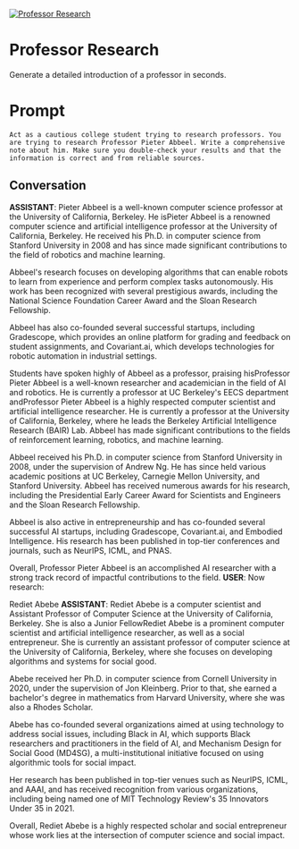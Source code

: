 
[![Professor Research](https://flow-prompt-covers.s3.us-west-1.amazonaws.com/icon/minimalist/mini_4.png)]()
# Professor Research 
Generate a detailed introduction of a professor in seconds.

# Prompt

```
Act as a cautious college student trying to research professors. You are trying to research Professor Pieter Abbeel. Write a comprehensive note about him. Make sure you double-check your results and that the information is correct and from reliable sources.
```

## Conversation

**ASSISTANT**: Pieter Abbeel is a well-known computer science professor at the University of California, Berkeley. He isPieter Abbeel is a renowned computer science and artificial intelligence professor at the University of California, Berkeley. He received his Ph.D. in computer science from Stanford University in 2008 and has since made significant contributions to the field of robotics and machine learning.



Abbeel's research focuses on developing algorithms that can enable robots to learn from experience and perform complex tasks autonomously. His work has been recognized with several prestigious awards, including the National Science Foundation Career Award and the Sloan Research Fellowship.



Abbeel has also co-founded several successful startups, including Gradescope, which provides an online platform for grading and feedback on student assignments, and Covariant.ai, which develops technologies for robotic automation in industrial settings.



Students have spoken highly of Abbeel as a professor, praising hisProfessor Pieter Abbeel is a well-known researcher and academician in the field of AI and robotics. He is currently a professor at UC Berkeley's EECS department andProfessor Pieter Abbeel is a highly respected computer scientist and artificial intelligence researcher. He is currently a professor at the University of California, Berkeley, where he leads the Berkeley Artificial Intelligence Research (BAIR) Lab. Abbeel has made significant contributions to the fields of reinforcement learning, robotics, and machine learning.



Abbeel received his Ph.D. in computer science from Stanford University in 2008, under the supervision of Andrew Ng. He has since held various academic positions at UC Berkeley, Carnegie Mellon University, and Stanford University. Abbeel has received numerous awards for his research, including the Presidential Early Career Award for Scientists and Engineers and the Sloan Research Fellowship.



Abbeel is also active in entrepreneurship and has co-founded several successful AI startups, including Gradescope, Covariant.ai, and Embodied Intelligence. His research has been published in top-tier conferences and journals, such as NeurIPS, ICML, and PNAS.



Overall, Professor Pieter Abbeel is an accomplished AI researcher with a strong track record of impactful contributions to the field.
**USER**: Now research:

Rediet Abebe
**ASSISTANT**: Rediet Abebe is a computer scientist and Assistant Professor of Computer Science at the University of California, Berkeley. She is also a Junior FellowRediet Abebe is a prominent computer scientist and artificial intelligence researcher, as well as a social entrepreneur. She is currently an assistant professor of computer science at the University of California, Berkeley, where she focuses on developing algorithms and systems for social good.



Abebe received her Ph.D. in computer science from Cornell University in 2020, under the supervision of Jon Kleinberg. Prior to that, she earned a bachelor's degree in mathematics from Harvard University, where she was also a Rhodes Scholar.



Abebe has co-founded several organizations aimed at using technology to address social issues, including Black in AI, which supports Black researchers and practitioners in the field of AI, and Mechanism Design for Social Good (MD4SG), a multi-institutional initiative focused on using algorithmic tools for social impact.



Her research has been published in top-tier venues such as NeurIPS, ICML, and AAAI, and has received recognition from various organizations, including being named one of MIT Technology Review's 35 Innovators Under 35 in 2021.



Overall, Rediet Abebe is a highly respected scholar and social entrepreneur whose work lies at the intersection of computer science and social impact.


